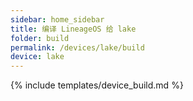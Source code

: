 ```yaml
---
sidebar: home_sidebar
title: 编译 LineageOS 给 lake
folder: build
permalink: /devices/lake/build
device: lake
---
```

{% include templates/device_build.md %}
